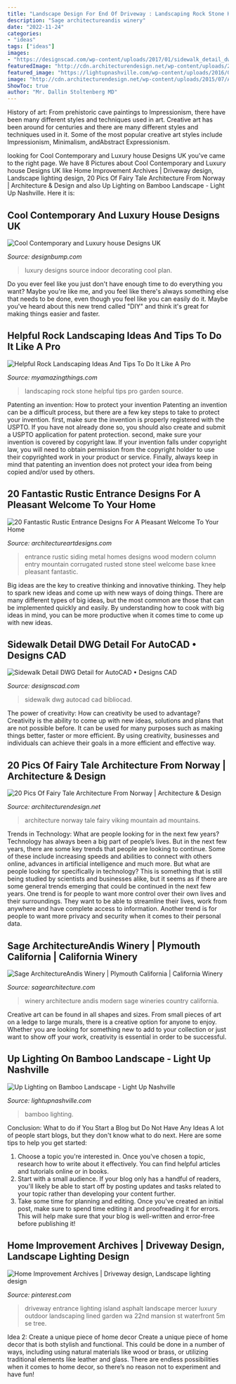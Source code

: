 ```yaml
---
title: "Landscape Design For End Of Driveway : Landscaping Rock Stone Helpful Tips Pro Garden Source"
description: "Sage architectureandis winery"
date: "2022-11-24"
categories:
- "ideas"
tags: ["ideas"]
images:
- "https://designscad.com/wp-content/uploads/2017/01/sidewalk_detail_dwg_detail_for_autocad_26633.gif"
featuredImage: "http://cdn.architecturendesign.net/wp-content/uploads/2015/07/AD-Fairy-Tale-Viking-Architecture-Norway-11.jpg"
featured_image: "https://lightupnashville.com/wp-content/uploads/2016/09/up-lighting-bamboo.jpg"
image: "http://cdn.architecturendesign.net/wp-content/uploads/2015/07/AD-Fairy-Tale-Viking-Architecture-Norway-11.jpg"
ShowToc: true
author: "Mr. Dallin Stoltenberg MD"
---
```



History of art: From prehistoric cave paintings to Impressionism, there have been many different styles and techniques used in art.
Creative art has been around for centuries and there are many different styles and techniques used in it. Some of the most popular creative art styles include Impressionism, Minimalism, andAbstract Expressionism.

	

		
looking for Cool Contemporary and Luxury house Designs UK you've came to the right page. We have 8 Pictures about Cool Contemporary and Luxury house Designs UK like Home Improvement Archives | Driveway design, Landscape lighting design, 20 Pics Of Fairy Tale Architecture From Norway | Architecture &amp; Design and also Up Lighting on Bamboo Landscape - Light Up Nashville. Here it is:
		
    
## Cool Contemporary And Luxury House Designs UK

<img loading=lazy src="https://cdn.designbump.com/wp-content/uploads/2015/11/open-plan-house-with-an-indoor-swimming-pool.jpg" onerror="this.onerror=null;this.src='https://tse4.mm.bing.net/th?id=OIP.qkwOsSYJOmyZf8c0OavkAQHaLG&amp;pid=15.1';" alt="Cool Contemporary and Luxury house Designs UK">

_Source: designbump.com_

>luxury designs source indoor decorating cool plan. 

	

Do you ever feel like you just don't have enough time to do everything you want? Maybe you're like me, and you feel like there's always something else that needs to be done, even though you feel like you can easily do it. Maybe you've heard about this new trend called "DIY" and think it's great for making things easier and faster.

    
## Helpful Rock Landscaping Ideas And Tips To Do It Like A Pro

<img loading=lazy src="https://myamazingthings.com/wp-content/uploads/2017/08/stone-garden-5.jpg" onerror="this.onerror=null;this.src='https://tse3.mm.bing.net/th?id=OIP.HtAQFd_vivg6XgQpGNo_6AHaFj&amp;pid=15.1';" alt="Helpful Rock Landscaping Ideas And Tips To Do It Like A Pro">

_Source: myamazingthings.com_

>landscaping rock stone helpful tips pro garden source. 

	

Patenting an invention: How to protect your invention
Patenting an invention can be a difficult process, but there are a few key steps to take to protect your invention. first, make sure the invention is properly registered with the USPTO. If you have not already done so, you should also create and submit a USPTO application for patent protection. second, make sure your invention is covered by copyright law. If your invention falls under copyright law, you will need to obtain permission from the copyright holder to use their copyrighted work in your product or service. Finally, always keep in mind that patenting an invention does not protect your idea from being copied and/or used by others.

    
## 20 Fantastic Rustic Entrance Designs For A Pleasant Welcome To Your Home

<img loading=lazy src="http://www.architectureartdesigns.com/wp-content/uploads/2015/11/20-Fantastic-Rustic-Entrance-Designs-For-A-Pleasant-Welcome-To-Your-Home-2.jpg" onerror="this.onerror=null;this.src='https://tse3.mm.bing.net/th?id=OIP.bCqVUZZKU0Zp3pssSe2VQAHaKi&amp;pid=15.1';" alt="20 Fantastic Rustic Entrance Designs For A Pleasant Welcome To Your Home">

_Source: architectureartdesigns.com_

>entrance rustic siding metal homes designs wood modern column entry mountain corrugated rusted stone steel welcome base knee pleasant fantastic. 

	

Big ideas are the key to creative thinking and innovative thinking. They help to spark new ideas and come up with new ways of doing things. There are many different types of big ideas, but the most common are those that can be implemented quickly and easily. By understanding how to cook with big ideas in mind, you can be more productive when it comes time to come up with new ideas.

    
## Sidewalk Detail DWG Detail For AutoCAD • Designs CAD

<img loading=lazy src="https://designscad.com/wp-content/uploads/2017/01/sidewalk_detail_dwg_detail_for_autocad_26633.gif" onerror="this.onerror=null;this.src='https://tse3.mm.bing.net/th?id=OIP.GG5aj1ZlEj6NcwhsHzhNJwHaE6&amp;pid=15.1';" alt="Sidewalk Detail DWG Detail for AutoCAD • Designs CAD">

_Source: designscad.com_

>sidewalk dwg autocad cad bibliocad. 

	

The power of creativity: How can creativity be used to advantage?
Creativity is the ability to come up with new ideas, solutions and plans that are not possible before. It can be used for many purposes such as making things better, faster or more efficient. By using creativity, businesses and individuals can achieve their goals in a more efficient and effective way.

    
## 20 Pics Of Fairy Tale Architecture From Norway | Architecture &amp; Design

<img loading=lazy src="http://cdn.architecturendesign.net/wp-content/uploads/2015/07/AD-Fairy-Tale-Viking-Architecture-Norway-11.jpg" onerror="this.onerror=null;this.src='https://tse1.mm.bing.net/th?id=OIP.1gqjv793VpjN1Xaks0REWQHaEK&amp;pid=15.1';" alt="20 Pics Of Fairy Tale Architecture From Norway | Architecture &amp; Design">

_Source: architecturendesign.net_

>architecture norway tale fairy viking mountain ad mountains. 

	

Trends in Technology: What are people looking for in the next few years?
Technology has always been a big part of people’s lives. But in the next few years, there are some key trends that people are looking to continue. 
Some of these include increasing speeds and abilities to connect with others online, advances in artificial intelligence and much more. 
But what are people looking for specifically in technology? This is something that is still being studied by scientists and businesses alike, but it seems as if there are some general trends emerging that could be continued in the next few years. 
One trend is for people to want more control over their own lives and their surroundings. They want to be able to streamline their lives, work from anywhere and have complete access to information. 
Another trend is for people to want more privacy and security when it comes to their personal data.

    
## Sage ArchitectureAndis Winery | Plymouth California | California Winery

<img loading=lazy src="http://sagearchitecture.com/wp-content/uploads/2013/01/01-Andis-Wines.jpg" onerror="this.onerror=null;this.src='https://tse2.mm.bing.net/th?id=OIP.Ya9u3QkqqwJTO1eS0OuergHaE7&amp;pid=15.1';" alt="Sage ArchitectureAndis Winery | Plymouth California | California Winery">

_Source: sagearchitecture.com_

>winery architecture andis modern sage wineries country california. 

	

Creative art can be found in all shapes and sizes. From small pieces of art on a ledge to large murals, there is a creative option for anyone to enjoy. Whether you are looking for something new to add to your collection or just want to show off your work, creativity is essential in order to be successful.

    
## Up Lighting On Bamboo Landscape - Light Up Nashville

<img loading=lazy src="https://lightupnashville.com/wp-content/uploads/2016/09/up-lighting-bamboo.jpg" onerror="this.onerror=null;this.src='https://tse1.mm.bing.net/th?id=OIP.wiLeakgHbPrdL8eMo3ll8wHaLH&amp;pid=15.1';" alt="Up Lighting on Bamboo Landscape - Light Up Nashville">

_Source: lightupnashville.com_

>bamboo lighting. 

	

Conclusion: What to do if You Start a Blog but Do Not Have Any Ideas
A lot of people start blogs, but they don't know what to do next. Here are some tips to help you get started: 
1) Choose a topic you're interested in. Once you've chosen a topic, research how to write about it effectively. You can find helpful articles and tutorials online or in books.
2) Start with a small audience. If your blog only has a handful of readers, you'll likely be able to start off by posting updates and tasks related to your topic rather than developing your content further. 
3) Take some time for planning and editing. Once you've created an initial post, make sure to spend time editing it and proofreading it for errors. This will help make sure that your blog is well-written and error-free before publishing it!

    
## Home Improvement Archives | Driveway Design, Landscape Lighting Design

<img loading=lazy src="https://i.pinimg.com/736x/07/18/8e/07188ede8240fcd2b9ea7107b04f7e62--driveway-ideas-driveway-entrance.jpg" onerror="this.onerror=null;this.src='https://tse4.mm.bing.net/th?id=OIP.ZBrjkKe162FQrC99DFCtUAHaE0&amp;pid=15.1';" alt="Home Improvement Archives | Driveway design, Landscape lighting design">

_Source: pinterest.com_

>driveway entrance lighting island asphalt landscape mercer luxury outdoor landscaping lined garden wa 22nd mansion st waterfront 5m se tree. 

	

Idea 2: Create a unique piece of home decor
Create a unique piece of home decor that is both stylish and functional. This could be done in a number of ways, including using natural materials like wood or brass, or utilizing traditional elements like leather and glass. There are endless possibilities when it comes to home decor, so there’s no reason not to experiment and have fun!


